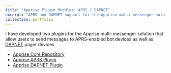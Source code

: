 ```yaml
---
title: "Apprise Plugin Modules: APRS / DAPNET"
excerpt: "APRS and DAPNET support for the Apprise multi-messenger solution<br/><img src='/images/apprise-program-image.jpg'>"
collection: portfolio
---
```


I have developed two plugins for the Apprise multi-messenger solution that allow users to send messages to APRS-enabled bot devices as well as [DAPNET](https://hampager.de) pager devices.

- [Apprise Core Repository](https://github.com/caronc/apprise)
- [Apprise APRS Plugin](https://github.com/caronc/apprise/wiki/Notify_aprs)
- [Apprise DAPNET Plugin](https://github.com/caronc/apprise/wiki/Notify_dapnet)
